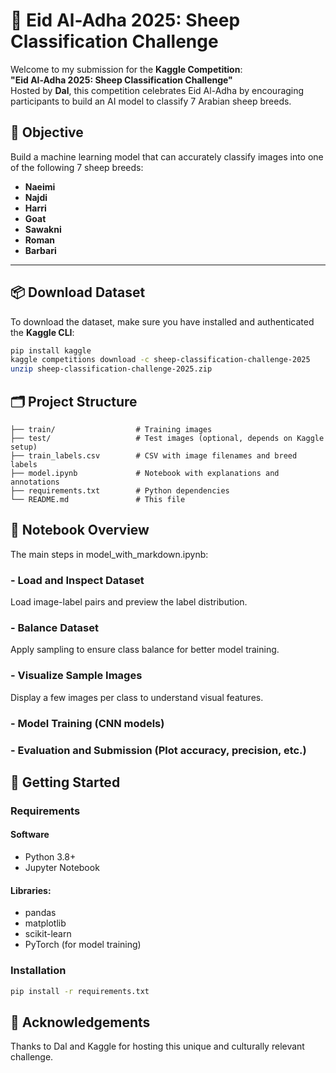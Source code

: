 # 🐑 Eid Al-Adha 2025: Sheep Classification Challenge

Welcome to my submission for the **Kaggle Competition**:  
**"Eid Al-Adha 2025: Sheep Classification Challenge"**  
Hosted by **Dal**, this competition celebrates Eid Al-Adha by encouraging participants to build an AI model to classify 7 Arabian sheep breeds.

## 📌 Objective

Build a machine learning model that can accurately classify images into one of the following 7 sheep breeds:

- **Naeimi**
- **Najdi**
- **Harri**
- **Goat**
- **Sawakni**
- **Roman**
- **Barbari**

---

## 📦 Download Dataset

To download the dataset, make sure you have installed and authenticated the **Kaggle CLI**:

```bash
pip install kaggle
kaggle competitions download -c sheep-classification-challenge-2025
unzip sheep-classification-challenge-2025.zip
```

## 🗂️ Project Structure
```
├── train/                  # Training images
├── test/                   # Test images (optional, depends on Kaggle setup)
├── train_labels.csv        # CSV with image filenames and breed labels
├── model.ipynb             # Notebook with explanations and annotations
├── requirements.txt        # Python dependencies
└── README.md               # This file
```
## 📖 Notebook Overview
The main steps in model_with_markdown.ipynb:
### - Load and Inspect Dataset
Load image-label pairs and preview the label distribution.
### - Balance Dataset
Apply sampling to ensure class balance for better model training.
### - Visualize Sample Images
Display a few images per class to understand visual features.
### - Model Training (CNN models)
### - Evaluation and Submission (Plot accuracy, precision, etc.)

## 🚀 Getting Started
### Requirements
#### Software
- Python 3.8+
- Jupyter Notebook
#### Libraries:
- pandas
- matplotlib
- scikit-learn
- PyTorch (for model training)

### Installation
```bash
pip install -r requirements.txt
```


## 🙏 Acknowledgements
Thanks to Dal and Kaggle for hosting this unique and culturally relevant challenge.
